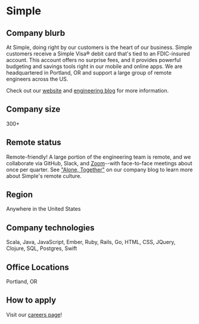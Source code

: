 # Simple

## Company blurb

At Simple, doing right by our customers is the heart of our business. Simple customers receive a Simple Visa® debit card that's tied to an FDIC-insured account. This account offers no surprise fees, and it provides powerful budgeting and savings tools right in our mobile and online apps. We are headquartered in Portland, OR and support a large group of remote engineers across the US.

Check out our [website](https://www.simple.com) and [engineering blog](https://www.simple.com/engineering) for more information.

## Company size

300+

## Remote status

Remote-friendly! A large portion of the engineering team is remote, and we collaborate via GitHub, Slack, and [Zoom](https://zoom.us)--with face-to-face meetings about once per quarter. See ["Alone, Together"](https://www.simple.com/company/alone-together-why-our-remotes-love-to-keep-their-distance) on our company blog to learn more about Simple's remote culture.

## Region

Anywhere in the United States

## Company technologies

Scala, Java, JavaScript, Ember, Ruby, Rails, Go, HTML, CSS, JQuery, Clojure, SQL, Postgres, Swift


## Office Locations

Portland, OR

## How to apply

Visit our [careers page](https://www.simple.com/careers)!
